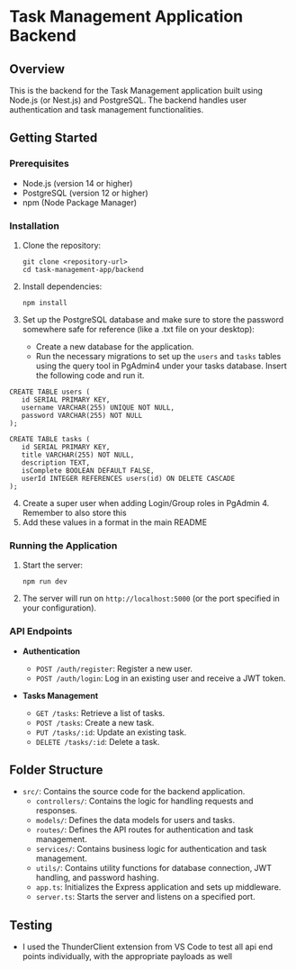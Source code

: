 # Task Management Application Backend

## Overview

This is the backend for the Task Management application built using Node.js (or Nest.js) and PostgreSQL. The backend handles user authentication and task management functionalities.

## Getting Started

### Prerequisites

- Node.js (version 14 or higher)
- PostgreSQL (version 12 or higher)
- npm (Node Package Manager)

### Installation

1. Clone the repository:
   ```
   git clone <repository-url>
   cd task-management-app/backend
   ```

2. Install dependencies:
   ```
   npm install
   ```

3. Set up the PostgreSQL database and make sure to store the password somewhere safe for reference (like a .txt file on your desktop):
   - Create a new database for the application.
   - Run the necessary migrations to set up the `users` and `tasks` tables using the query tool in PgAdmin4 under your tasks database. Insert the following code and run it.
 ```
 CREATE TABLE users (
    id SERIAL PRIMARY KEY,
    username VARCHAR(255) UNIQUE NOT NULL,
    password VARCHAR(255) NOT NULL
);

CREATE TABLE tasks (
    id SERIAL PRIMARY KEY,
    title VARCHAR(255) NOT NULL,
    description TEXT,
    isComplete BOOLEAN DEFAULT FALSE,
    userId INTEGER REFERENCES users(id) ON DELETE CASCADE
);
 ```
 4. Create a super user when adding Login/Group roles in PgAdmin 4. Remember to also store this
 5. Add these values in a format in the main README


### Running the Application

1. Start the server:
   ```
   npm run dev
   ```

2. The server will run on `http://localhost:5000` (or the port specified in your configuration).

### API Endpoints

- **Authentication**
  - `POST /auth/register`: Register a new user.
  - `POST /auth/login`: Log in an existing user and receive a JWT token.

- **Tasks Management**
  - `GET /tasks`: Retrieve a list of tasks.
  - `POST /tasks`: Create a new task.
  - `PUT /tasks/:id`: Update an existing task.
  - `DELETE /tasks/:id`: Delete a task.

## Folder Structure

- `src/`: Contains the source code for the backend application.
  - `controllers/`: Contains the logic for handling requests and responses.
  - `models/`: Defines the data models for users and tasks.
  - `routes/`: Defines the API routes for authentication and task management.
  - `services/`: Contains business logic for authentication and task management.
  - `utils/`: Contains utility functions for database connection, JWT handling, and password hashing.
  - `app.ts`: Initializes the Express application and sets up middleware.
  - `server.ts`: Starts the server and listens on a specified port.

## Testing

- I used the ThunderClient extension from VS Code to test all api end points individually, with the appropriate payloads as well

